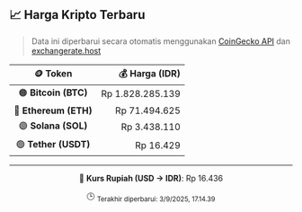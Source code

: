 

<!-- HARGA_KRIPTO -->
## 📈 Harga Kripto Terbaru

> Data ini diperbarui secara otomatis menggunakan [CoinGecko API](https://www.coingecko.com/) dan [exchangerate.host](https://exchangerate.host/)

<div align="center">

| 🪙 Token | 💰 Harga (IDR) |
|:------:|---------------:|
| 🟠 **Bitcoin (BTC)**   | Rp 1.828.285.139 |
| 🔵 **Ethereum (ETH)**  | Rp 71.494.625 |
| 🟣 **Solana (SOL)**    | Rp 3.438.110 |
| 🟢 **Tether (USDT)**   | Rp 16.429 |

---

💱 **Kurs Rupiah (USD → IDR)**: Rp 16.436

🕒 <sub>Terakhir diperbarui: 3/9/2025, 17.14.39</sub>

</div>
<!-- /HARGA_KRIPTO -->